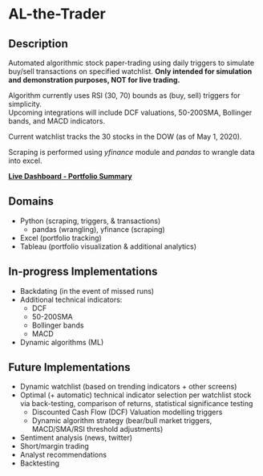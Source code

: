 # AL-the-Trader

## Description 
Automated algorithmic stock paper-trading using daily triggers to simulate buy/sell transactions on specified watchlist. **Only intended for simulation and demonstration purposes, NOT for live trading.**  

Algorithm currently uses RSI (30, 70) bounds as (buy, sell) triggers for simplicity.  
Upcoming integrations will include DCF valuations, 50-200SMA, Bollinger bands, and MACD indicators.

Current watchlist tracks the 30 stocks in the DOW (as of May 1, 2020).

Scraping is performed using *yfinance* module and *pandas* to wrangle data into excel. 

**[Live Dashboard - Portfolio Summary](https://public.tableau.com/profile/patrick.de.guzman5555#!/vizhome/ALtheTrader-PortfolioSummary/SUMMARYDASHBOARD)**  

## Domains 
- Python (scraping, triggers, & transactions)
    - pandas (wrangling), yfinance (scraping)
- Excel (portfolio tracking)
- Tableau (portfolio visualization & additional analytics)

## In-progress Implementations  
- Backdating (in the event of missed runs)  
- Additional technical indicators: 
    - DCF  
    - 50-200SMA  
    - Bollinger bands  
    - MACD  
- Dynamic algorithms (ML) 

## Future Implementations 
- Dynamic watchlist (based on trending indicators + other screens)
- Optimal (+ automatic) technical indicator selection per watchlist stock via back-testing, comparison of returns, statistical significance testing
    - Discounted Cash Flow (DCF) Valuation modelling triggers
    - Dynamic algorithm strategy (bear/bull market triggers, MACD/SMA/RSI threshold adjustments)
- Sentiment analysis (news, twitter)
- Short/margin trading
- Analyst recommendations
- Backtesting
